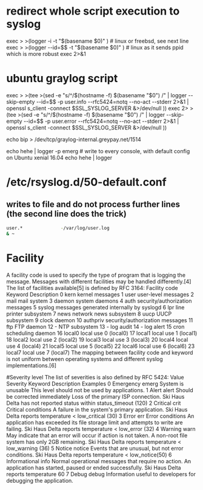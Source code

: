 # redirect whole script execution to syslog
exec > >(logger -i -t "$(basename $0)" )  # linux or freebsd, see next line
exec > >(logger --id=$$ -t "$(basename $0)" ) # linux as it sends ppid which is more robust
exec 2>&1

# ubuntu graylog script
exec  > >(tee >(sed -e "s/^/$(hostname -f) $(basename "$0") /" | logger --skip-empty --id=$$ -p user.info  --rfc5424=notq --no-act --stderr 2>&1 | openssl s_client -connect $SSL_SYSLOG_SERVER &>/dev/null ))
exec 2> >(tee >(sed -e "s/^/$(hostname -f) $(basename "$0") /" | logger --skip-empty --id=$$ -p user.error --rfc5424=notq --no-act --stderr 2>&1 | openssl s_client -connect $SSL_SYSLOG_SERVER &>/dev/null ))

echo bip > /dev/tcp/graylog-internal.greypay.net/1514

echo hehe | logger -p emerg # write to every console, with default config on Ubuntu xenial 16.04
echo hehe | logger

# /etc/rsyslog.d/50-default.conf
## writes to file and do not process further lines (the second line does the trick)
```bash
user.*				-/var/log/user.log
& ~
```


# Facility
A facility code is used to specify the type of program that is logging the message. Messages with different facilities may be handled differently.[4] The list of facilities available[5] is defined by RFC 3164:
Facility code	Keyword	Description
0	kern	kernel messages
1	user	user-level messages
2	mail	mail system
3	daemon	system daemons
4	auth	security/authorization messages
5	syslog	messages generated internally by syslogd
6	lpr	line printer subsystem
7	news	network news subsystem
8	uucp	UUCP subsystem
9		clock daemon
10	authpriv	security/authorization messages
11	ftp	FTP daemon
12	-	NTP subsystem
13	-	log audit
14	-	log alert
15	cron	scheduling daemon
16	local0	local use 0 (local0)
17	local1	local use 1 (local1)
18	local2	local use 2 (local2)
19	local3	local use 3 (local3)
20	local4	local use 4 (local4)
21	local5	local use 5 (local5)
22	local6	local use 6 (local6)
23	local7	local use 7 (local7)
The mapping between facility code and keyword is not uniform between operating systems and different syslog implementations.[6]

#Severity level
The list of severities is also defined by RFC 5424:
Value	Severity	Keyword	Description	Examples
0	Emergency	emerg	System is unusable	This level should not be used by applications.
1	Alert	alert	Should be corrected immediately	Loss of the primary ISP connection.
Ski Haus Delta has not reported status within status_timeout (120)
2	Critical	crit	Critical conditions	A failure in the system's primary application.
Ski Haus Delta reports temperature < low_critical (30)
3	Error	err	Error conditions	An application has exceeded its file storage limit and attempts to write are failing.
Ski Haus Delta reports temperature < low_error (32)
4	Warning	warn	May indicate that an error will occur if action is not taken.	A non-root file system has only 2GB remaining.
Ski Haus Delta reports temperature < low_warning (36)
5	Notice	notice	Events that are unusual, but not error conditions.	Ski Haus Delta reports temperature < low_notice(50)
6	Informational	info	Normal operational messages that require no action.	An application has started, paused or ended successfully.
Ski Haus Delta reports temperature 60
7	Debug	debug	Information useful to developers for debugging the application.
